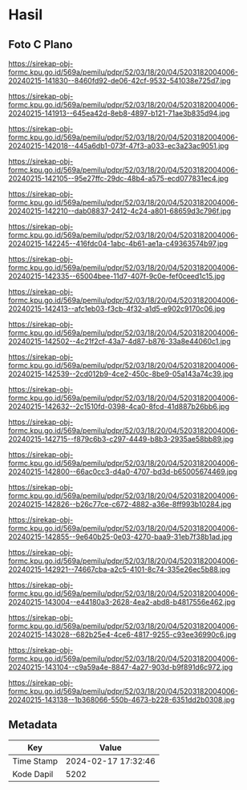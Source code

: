 # Hasil

## Foto C Plano

https://sirekap-obj-formc.kpu.go.id/569a/pemilu/pdpr/52/03/18/20/04/5203182004006-20240215-141830--8460fd92-de06-42cf-9532-541038e725d7.jpg

https://sirekap-obj-formc.kpu.go.id/569a/pemilu/pdpr/52/03/18/20/04/5203182004006-20240215-141913--645ea42d-8eb8-4897-b121-71ae3b835d94.jpg

https://sirekap-obj-formc.kpu.go.id/569a/pemilu/pdpr/52/03/18/20/04/5203182004006-20240215-142018--445a6db1-073f-47f3-a033-ec3a23ac9051.jpg

https://sirekap-obj-formc.kpu.go.id/569a/pemilu/pdpr/52/03/18/20/04/5203182004006-20240215-142105--95e27ffc-29dc-48b4-a575-ecd077831ec4.jpg

https://sirekap-obj-formc.kpu.go.id/569a/pemilu/pdpr/52/03/18/20/04/5203182004006-20240215-142210--dab08837-2412-4c24-a801-68659d3c796f.jpg

https://sirekap-obj-formc.kpu.go.id/569a/pemilu/pdpr/52/03/18/20/04/5203182004006-20240215-142245--416fdc04-1abc-4b61-ae1a-c49363574b97.jpg

https://sirekap-obj-formc.kpu.go.id/569a/pemilu/pdpr/52/03/18/20/04/5203182004006-20240215-142335--65004bee-11d7-407f-9c0e-fef0ceed1c15.jpg

https://sirekap-obj-formc.kpu.go.id/569a/pemilu/pdpr/52/03/18/20/04/5203182004006-20240215-142413--afc1eb03-f3cb-4f32-a1d5-e902c9170c06.jpg

https://sirekap-obj-formc.kpu.go.id/569a/pemilu/pdpr/52/03/18/20/04/5203182004006-20240215-142502--4c21f2cf-43a7-4d87-b876-33a8e44060c1.jpg

https://sirekap-obj-formc.kpu.go.id/569a/pemilu/pdpr/52/03/18/20/04/5203182004006-20240215-142539--2cd012b9-4ce2-450c-8be9-05a143a74c39.jpg

https://sirekap-obj-formc.kpu.go.id/569a/pemilu/pdpr/52/03/18/20/04/5203182004006-20240215-142632--2c1510fd-0398-4ca0-8fcd-41d887b26bb6.jpg

https://sirekap-obj-formc.kpu.go.id/569a/pemilu/pdpr/52/03/18/20/04/5203182004006-20240215-142715--f879c6b3-c297-4449-b8b3-2935ae58bb89.jpg

https://sirekap-obj-formc.kpu.go.id/569a/pemilu/pdpr/52/03/18/20/04/5203182004006-20240215-142800--66ac0cc3-d4a0-4707-bd3d-b65005674469.jpg

https://sirekap-obj-formc.kpu.go.id/569a/pemilu/pdpr/52/03/18/20/04/5203182004006-20240215-142826--b26c77ce-c672-4882-a36e-8ff993b10284.jpg

https://sirekap-obj-formc.kpu.go.id/569a/pemilu/pdpr/52/03/18/20/04/5203182004006-20240215-142855--9e640b25-0e03-4270-baa9-31eb7f38b1ad.jpg

https://sirekap-obj-formc.kpu.go.id/569a/pemilu/pdpr/52/03/18/20/04/5203182004006-20240215-142921--74667cba-a2c5-4101-8c74-335e26ec5b88.jpg

https://sirekap-obj-formc.kpu.go.id/569a/pemilu/pdpr/52/03/18/20/04/5203182004006-20240215-143004--e44180a3-2628-4ea2-abd8-b4817556e462.jpg

https://sirekap-obj-formc.kpu.go.id/569a/pemilu/pdpr/52/03/18/20/04/5203182004006-20240215-143028--682b25e4-4ce6-4817-9255-c93ee36990c6.jpg

https://sirekap-obj-formc.kpu.go.id/569a/pemilu/pdpr/52/03/18/20/04/5203182004006-20240215-143104--c9a59a4e-8847-4a27-903d-b9f891d6c972.jpg

https://sirekap-obj-formc.kpu.go.id/569a/pemilu/pdpr/52/03/18/20/04/5203182004006-20240215-143138--1b368066-550b-4673-b228-6351dd2b0308.jpg


## Metadata

| Key        | Value               |
| ---------- | ------------------- |
| Time Stamp | 2024-02-17 17:32:46 |
| Kode Dapil | 5202                |




